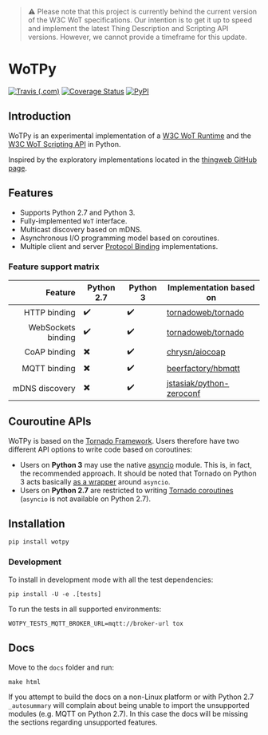 > :warning: Please note that this project is currently behind the current version of the W3C WoT specifications. Our intention is to get it up to speed and implement the latest Thing Description and Scripting API versions. However, we cannot provide a timeframe for this update.

# WoTPy

[![Travis (.com)](https://img.shields.io/travis/com/agmangas/wot-py)](https://travis-ci.com/agmangas/wot-py) [![Coverage Status](https://coveralls.io/repos/github/agmangas/wot-py/badge.svg)](https://coveralls.io/github/agmangas/wot-py?branch=develop) [![PyPI](https://img.shields.io/pypi/v/wotpy)](https://pypi.org/project/wotpy/)

## Introduction

WoTPy is an experimental implementation of a [W3C WoT Runtime](https://github.com/w3c/wot-architecture/blob/master/proposals/terminology.md#wot-runtime) and the [W3C WoT Scripting API](https://github.com/w3c/wot-architecture/blob/master/proposals/terminology.md#scripting-api) in Python.

Inspired by the exploratory implementations located in the [thingweb GitHub page](https://github.com/thingweb).

## Features

- Supports Python 2.7 and Python 3.
- Fully-implemented `WoT` interface.
- Multicast discovery based on mDNS.
- Asynchronous I/O programming model based on coroutines.
- Multiple client and server [Protocol Binding](https://github.com/w3c/wot-architecture/blob/master/proposals/terminology.md#protocol-binding) implementations.

### Feature support matrix

|            Feature | Python 2.7               | Python 3           | Implementation based on                                                 |
| -----------------: | ------------------------ | ------------------ | ----------------------------------------------------------------------- |
|       HTTP binding | :heavy_check_mark:       | :heavy_check_mark: | [tornadoweb/tornado](https://github.com/tornadoweb/tornado)             |
| WebSockets binding | :heavy_check_mark:       | :heavy_check_mark: | [tornadoweb/tornado](https://github.com/tornadoweb/tornado)             |
|       CoAP binding | :heavy_multiplication_x: | :heavy_check_mark: | [chrysn/aiocoap](https://github.com/chrysn/aiocoap)                     |
|       MQTT binding | :heavy_multiplication_x: | :heavy_check_mark: | [beerfactory/hbmqtt](https://github.com/beerfactory/hbmqtt)             |
|     mDNS discovery | :heavy_multiplication_x: | :heavy_check_mark: | [jstasiak/python-zeroconf](https://github.com/jstasiak/python-zeroconf) |

## Couroutine APIs

WoTPy is based on the [Tornado Framework](https://www.tornadoweb.org). Users therefore have two different API options to write code based on coroutines:

- Users on **Python 3** may use the native [asyncio](https://docs.python.org/3/library/asyncio.html) module. This is, in fact, the recommended approach. It should be noted that Tornado on Python 3 acts basically [as a wrapper](https://www.tornadoweb.org/en/stable/asyncio.html) around `asyncio`.
- Users on **Python 2.7** are restricted to writing [Tornado coroutines](https://www.tornadoweb.org/en/stable/guide/coroutines.html) (`asyncio` is not available on Python 2.7).

## Installation

```
pip install wotpy
```

### Development

To install in development mode with all the test dependencies:

```
pip install -U -e .[tests]
```

To run the tests in all supported environments:

```
WOTPY_TESTS_MQTT_BROKER_URL=mqtt://broker-url tox
```

## Docs

Move to the `docs` folder and run:

```
make html
```

If you attempt to build the docs on a non-Linux platform or with Python 2.7 `_autosummary` will complain about being unable to import the unsupported modules (e.g. MQTT on Python 2.7). In this case the docs will be missing the sections regarding unsupported features.
